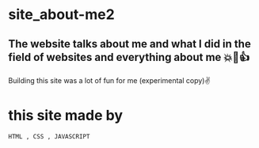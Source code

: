 # site_about-me2
## The website talks about me and what I did in the field of websites and everything about me 💥🙌👍
Building this site was a lot of fun for me (experimental copy)✌
# this site made by
```bash
HTML , CSS , JAVASCRIPT
```
